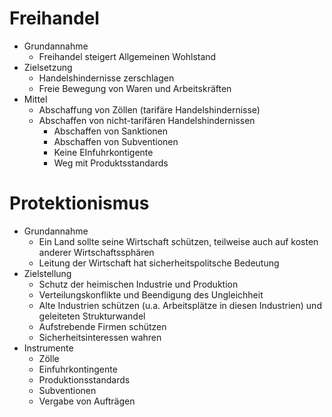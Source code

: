 # Freihandel
+ Grundannahme
	+ Freihandel steigert Allgemeinen Wohlstand
+ Zielsetzung
	+ Handelshindernisse zerschlagen
	+ Freie Bewegung von Waren und Arbeitskräften
+ Mittel
	+ Abschaffung von Zöllen (tarifäre Handelshindernisse)
	+ Abschaffen von nicht-tarifären Handelshindernissen
		+ Abschaffen von Sanktionen
		+ Abschaffen von Subventionen
		+ Keine EInfuhrkontigente
		+ Weg mit Produktsstandards
# Protektionismus
+ Grundannahme
	+ Ein Land sollte seine Wirtschaft schützen, teilweise auch auf kosten anderer Wirtschaftssphären
	+ Leitung der Wirtschaft hat sicherheitspolitsche Bedeutung 
+ Zielstellung
	+ Schutz der heimischen Industrie und Produktion
	+ Verteilungskonflikte und Beendigung des Ungleichheit
	+ Alte Industrien schützen (u.a. Arbeitsplätze in diesen Industrien) und geleiteten Strukturwandel
	+ Aufstrebende Firmen schützen
	+ Sicherheitsinteressen wahren
+ Instrumente
	+ Zölle
	+ Einfuhrkontingente
	+ Produktionsstandards
	+ Subventionen
	+ Vergabe von Aufträgen